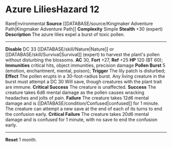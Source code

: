 ﻿---
ac: '30'
all_resistance: null
complexity: Simple
element: null
fortitude: '+27'
hardness: null
hazard_type: Environmental
hp: 120 (BT 60)
id: '276'
immunity:
- critical hits
- object immunities
- precision damage
level: '12'
name: Azure Lilies
rarity: Rare
reflex: '+25'
resistance: null
rus_type_level: null
school: null
source: '[[DATABASE/source/Kingmaker Adventure Path|Kingmaker Adventure Path]]'
trait:
- '[[DATABASE/trait/Environmental|Environmental]]'
- '[[DATABASE/trait/Rare|Rare]]'
type: Hazard
weakness: null
will: null

---
# Azure Lilies<span class="item-type">Hazard 12</span>

<span class="trait-rare item-trait">Rare</span><span class="item-trait">Environmental</span>
**Source** [[DATABASE/source/Kingmaker Adventure Path|Kingmaker Adventure Path]]
**Complexity** Simple
**Stealth** +30 (expert)
**Description** The azure lilies expel a burst of toxic pollen.

---
**Disable** DC 33 [[DATABASE/skill/Nature|Nature]] or [[DATABASE/skill/Survival|Survival]] (expert) to harvest the plant's pollen without disturbing the blossoms.
**AC** 30, **Fort** +27, **Ref** +25
**HP** 120 (BT 60); **Immunities** critical hits, object immunities, precision damage
**Pollen Burst** <span class="action-icon">5</span> (emotion, enchantment, mental, poison); **Trigger** The lily patch is disturbed; **Effect** The pollen erupts in a 30-foot-radius burst. Any living creature in the burst must attempt a DC 30 Will save, though creatures with the plant trait are immune.
**Critical Success** The creature is unaffected.
**Success** The creature takes 6d6 mental damage as the pollen causes wracking headaches and jolts of pain.
**Failure** The creature takes 12d6 mental damage and is [[DATABASE/condition/Confused|confused]] for 1 minute. The creature can attempt a new save at the end of each of its turns to end the confusion early.
**Critical Failure** The creature takes 20d6 mental damage and is confused for 1 minute, with no save to end the confusion early.

---
**Reset** 1 month.
